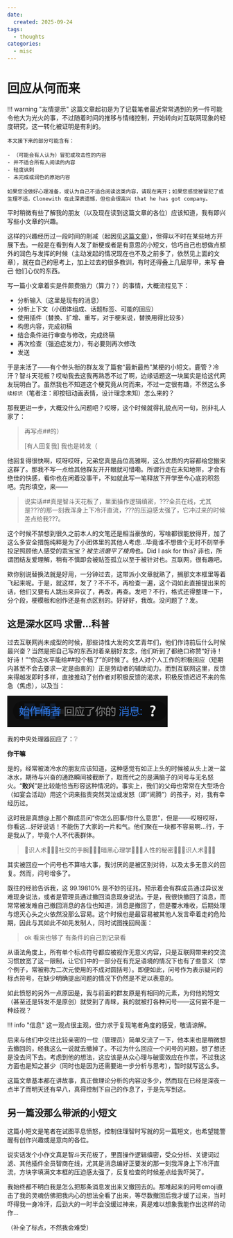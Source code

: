 ```yaml
---
date:
  created: 2025-09-24
tags:
  - thoughts
categories:
  - misc
---
```


# 回应从何而来

!!! warning "友情提示"
    这篇文章起初是为了记载笔者最近常常遇到的另一件可能令他大为光火的事，不过随着时间的推移与情绪控制，开始转向对互联网现象的轻度研究，这一转化被证明是有利的。

    本文接下来的部分可能含有：

    - （可能会有人认为）冒犯或攻击性的内容
    - 并不适合所有人阅读的内容
    - 轻度讽刺
    - 未完成或润色的原始内容

    如果您没做好心理准备，或认为自己不适合阅读这类内容，请现在离开；如果您感觉被冒犯了或生理不适，Clonewith 在此深表遗憾，但也会很高兴 that he has got company。

平时稍微有些了解我的朋友（以及现在读到这篇文章的各位）应该知道，我有即兴写些小文章的兴趣。<!-- more -->

这样的兴趣经历过一段时间的削减（起因见[这篇文章](from-the-redacted.md)），但得以不时在某些地方开展下去。一般是在看到有人发了新梗或者是有意思的小短文，恰巧自己也想做点额外的润色与发挥的时候（主动发起的情况现在也不及之前多了，依然见上面的文章），就在自己的思考上，加上过去的很多教训，有时还得叠上几层厚甲，来写 ~~自己~~ 他们心仪的东西。

写一篇小文章着实是件颇费脑力（算力？）的事情，大概流程见下：

- 分析输入（这里是现有的消息）
- 分析上下文（小团体组成、话题标签、可能的回应）
- 使用插件（替换、扩增、重写，对于梗来说，替换用得比较多）
- 构思内容，完成初稿
- 结合条件进行审查与修改，完成终稿
- 再次检查（强迫症发力），有必要则再次修改
- 发送

于是来活了——有个带头衔的群友发了篇套“最新最热”某梗的小短文。鹿管？冷汗？智斗天花板？哎呦我去这我再熟悉不过了啊，边缘话题这一块属实是给这代网友玩明白了。虽然我也不知道这个梗究竟从何而来，不过一定很有趣，不然这么多`续标识`（笔者注：即按钮动画表情，设计理念未知）怎么来的？

那我更进一步，大概没什么问题吧？哎呀，这个时候就得礼貌点问一句，别非礼人家了：

> 再写点##的）
>
> [有人回复我] 我也是转发（

他回复得很快啊，哎呀哎呀，兄弟您真是品位高雅啊，这么优质的内容都给您搬来这群了。那我不写一点给其他群友开开眼就可惜嘞。所谓行走在未知地带，才会有绝佳的快感，看你也在闲着没事干，不如就此写一笔释放下开学至今心底的积怨吧。完形填空，来——

> 说实话##真是智斗天花板了，里面操作逻辑缜密，???全员在线，尤其是???的那一刻我浑身上下冷汗直流，???的压迫感太强了，它冲过来的时候差点给我???。

这个时候不禁想到很久之前本人的文笔还是相当豪放的，写啥都很能放得开，加了这么多安全措施纯粹是为了小团体里的其他人考虑...毕竟谁不想做个无时不刻举手投足照顾他人感受的乖宝宝？*被生活磨平了棱角*也。Did I ask for this? 非也，所谓团结友爱理解，稍有不慎即会被贴签孤立以至于被针对也。互联网，很有趣吧。

欸你别说替换法就是好用，一分钟过去，这带派小文章就熟了，搁那文本框里等着飞起来呢。于是，就这样，发了？不不不，再检查一遍，这个词如此直接提出来的话，他们又要有人跳出来异议了，再改，再查。发吧？不行，格式还得整理一下，分个段，梗模板和创作还是有点区别的。好好好，我改。没问题了？发。

## 这是深水区吗 求雷...科普

过去互联网尚未成型的时候，那些诗性大发的文艺青年们，他们作诗前后什么时候最兴奋？当然是把自己写的东西对着亲朋好友念，他们听到了都绝口称赞“好诗！好诗！”“你这水平能给##投个稿了”的时候了。他人对个人工作的积极回应（短期内甚至不会去要求一定是由衷的）正是劳动者的辅助动力。而到互联网这里，反馈来得越发即时多样，直接推动了创作者对积极反馈的渴求，积极反馈迟迟不来的焦急（焦虑），以及当：

![？](img/why.png "？")

我的中央处理器回应了：❔

**你干嘛**

是的，经常被泼冷水的朋友应该知道，这种感觉有如正上头的时候被从头上泼一盆冰水，期待与兴奋的通路瞬间被截断了，取而代之的是满脑子的问号与无名怒火。“**败兴**”是比较能恰当形容这种情况的。事实上，我们的父母也常常在大型场合（如宴会活动）用这个词来指责突然哭泣或发怒（即“闹腾”）的孩子，对，我有幸经历过。

这时我是真想@上那个群成员问“你怎么回事/你什么意思”，但是——哎呀哎呀，你看这...好好说话！不能伤了大家的一片和气。他们聚在一块都不容易啊...行，于是我从了，毕竟个人不代表群体。

> 🎵识人术🎵🎵🎵社交的手腕🎵🎵🎵暗黑心理学🎵🎵🎵人性的秘密🎵🎵🎵识人术🎵🎵🎵

其实被回应一个问号也不算啥大事，我讨厌的是被区别对待，以及太多无意义的回复。然而，问号增多了。

既往的经验告诉我，这 99.19810% 是不妙的征兆，预示着会有群成员通过异议发难现身说法，或者是管理员通过撤回消息现身说法。于是，我很快撤回了消息，而常常被发难自己撤回消息的各位也知道，消息是撤回了，但是覆水难收，后期处理与熄灭心头之火依然没那么容易。这个时候也是最容易被其他人发言牵着走的危险期，因此与其如此不如先发制人，同时试图挽回局面：

> ok 看来也够了 有条件的自己到记录看

从语法角度上，所有单个标点符号都应被视作无意义内容，只是互联网带来的交流习惯放宽了这一限制，让它们中的一部分在有充足语境的情况下也有了些意义（举个例子，常被称为二次元使用的不成对圆括号）。即便如此，问号作为表示疑问的标点符号，在缺少明确提出问题的情况下仍然是不足以表意的。

如此愤怒的另外一点原因是，我与前面的群友原是有相同的元素，为何他的短文（甚至还是转发不是原创）就受到了青睐，我的就被打各种问号——这何尝不是一种歧视？

!!! info "信息"
    这一观点很主观，但力求于复现笔者角度的感受，敬请谅解。

后来与他们中交往比较亲密的一位（管理员）简单交流了一下，他本来也是稍微想去撤回的，经我这么一说就去撤掉了。不过为什么回应一个问号的问题，想了想还是没去问下去。考虑到他的想法，这应该是从众心理与破窗效应在作祟，不过我这方面也是知之甚少（同时也是因为还需要进一步分析与思考），暂时就写这么多。

这篇文章基本都在讲故事，真正做理论分析的内容没多少，然而现在已经是深夜一点半了而明天还有早八，真得控制下自己的作息了，于是先写到这。

## 另一篇没那么带派的小短文

这篇小短文是笔者在试图平息愤怒，控制住理智时写就的另一篇短文，也希望能警醒有创作兴趣或是意向的各位。

说实话发个小作文真是智斗天花板了，里面操作逻辑缜密，受众分析、关键词过滤、其他插件全员智商在线，尤其是消息编好正要发的那一刻我浑身上下冷汗直流，方块字填满文本框的压迫感太强了，反复检查的时候差点给我吓哭了。

我始终都不明白我是怎么把那条消息发出来又撤回去的。那堆起来的问号emoji直击了我的灵魂仿佛把我内心的想法全看了出来，等尽数撤回后我才缓了过来，当时吓得我一身冷汗，后劲大的一时半会没缓过神来，真是难以想象我能作出这样的动作...

（补全了标点，不然我会难受）
